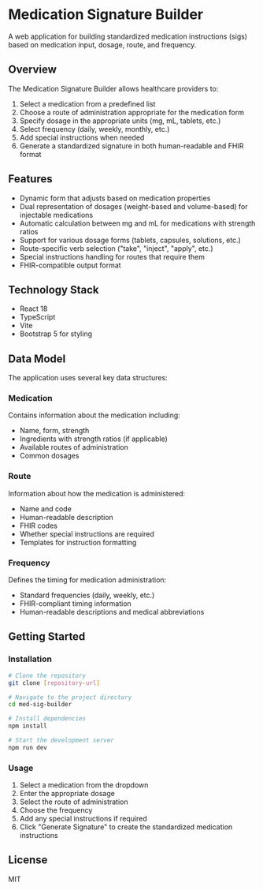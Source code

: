 # Medication Signature Builder

A web application for building standardized medication instructions (sigs) based on medication input, dosage, route, and frequency.

## Overview

The Medication Signature Builder allows healthcare providers to:

1. Select a medication from a predefined list
2. Choose a route of administration appropriate for the medication form
3. Specify dosage in the appropriate units (mg, mL, tablets, etc.)
4. Select frequency (daily, weekly, monthly, etc.)
5. Add special instructions when needed
6. Generate a standardized signature in both human-readable and FHIR format

## Features

- Dynamic form that adjusts based on medication properties
- Dual representation of dosages (weight-based and volume-based) for injectable medications
- Automatic calculation between mg and mL for medications with strength ratios
- Support for various dosage forms (tablets, capsules, solutions, etc.)
- Route-specific verb selection ("take", "inject", "apply", etc.)
- Special instructions handling for routes that require them
- FHIR-compatible output format

## Technology Stack

- React 18
- TypeScript
- Vite
- Bootstrap 5 for styling

## Data Model

The application uses several key data structures:

### Medication

Contains information about the medication including:
- Name, form, strength
- Ingredients with strength ratios (if applicable)
- Available routes of administration
- Common dosages

### Route

Information about how the medication is administered:
- Name and code
- Human-readable description
- FHIR codes
- Whether special instructions are required
- Templates for instruction formatting

### Frequency

Defines the timing for medication administration:
- Standard frequencies (daily, weekly, etc.)
- FHIR-compliant timing information
- Human-readable descriptions and medical abbreviations

## Getting Started

### Installation

```bash
# Clone the repository
git clone [repository-url]

# Navigate to the project directory
cd med-sig-builder

# Install dependencies
npm install

# Start the development server
npm run dev
```

### Usage

1. Select a medication from the dropdown
2. Enter the appropriate dosage
3. Select the route of administration
4. Choose the frequency
5. Add any special instructions if required
6. Click "Generate Signature" to create the standardized medication instructions

## License

MIT
